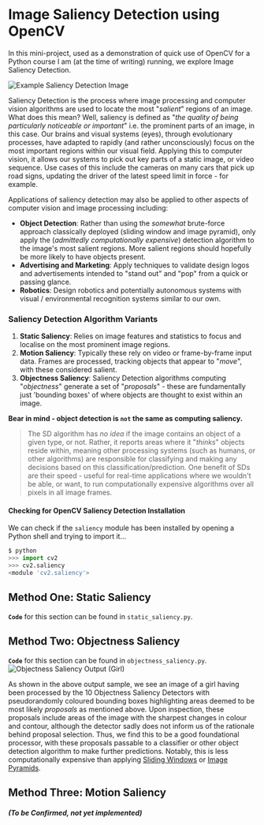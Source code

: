 # Image Saliency Detection using OpenCV
In this mini-project, used as a demonstration of quick use of OpenCV for a Python course I am (at the time of writing) running, we explore Image Saliency Detection.

![Example Saliency Detection Image](https://pyimagesearch.com/wp-content/uploads/2018/07/opencv_saliency_finegrained_players.jpg)

Saliency Detection is the process where image processing and computer vision algorithms are used to locate the most "_salient_" regions of an image. What does this mean? Well, saliency is defined as "_the quality of being particularly noticeable or important_" i.e. the prominent parts of an image, in this case. Our brains and visual systems (eyes), through evolutionary processes, have adapted to rapidly (and rather unconsciously) focus on the most important regions within our visual field. Applying this to computer vision, it allows our systems to pick out key parts of a static image, or video sequence. Use cases of this include the cameras on many cars that pick up road signs, updating the driver of the latest speed limit in force - for example. 

Applications of saliency detection may also be applied to other aspects of computer vision and image processing including: 
* **Object Detection**: Rather than using the _somewhat_ brute-force approach classically deployed (sliding window and image pyramid), only apply the (_admittedly computationally expensive_) detection algorithm to the image's most salient regions. More salient regions should hopefully be more likely to have objects present.
* **Advertising and Marketing**: Apply techniques to validate design logos and advertisements intended to "stand out" and "pop" from a quick or passing glance.
* **Robotics**: Design robotics and potentially autonomous systems with visual / environmental recognition systems similar to our own.

### Saliency Detection Algorithm Variants
1. **Static Saliency**: Relies on image features and statistics to focus and localise on the most prominent image regions.
1. **Motion Saliency**: Typically these rely on video or frame-by-frame input data. Frames are processed, tracking objects that appear to "_move_", with these considered salient.
1. **Objectness Saliency**: Saliency Detection algorithms computing "_objectness_" generate a set of "_proposals_" - these are fundamentally just 'bounding boxes' of where objects are thought to exist within an image. 

**Bear in mind - object detection is `not` the same as computing saliency.** 
> The SD algorithm has _no idea_ if the image contains an object of a given type, or not. Rather, it reports areas where it "_thinks_" objects reside within, meaning other processing systems (such as humans, or other algorithms) are responsible for classifying and making any decisions based on this classification/prediction. One benefit of SDs are their speed - useful for real-time applications where we wouldn't be able, or want, to run computationally expensive algorithms over all pixels in all image frames.

#### Checking for OpenCV Saliency Detection Installation
We can check if the `saliency` module has been installed by opening a Python shell and trying to import it...
```python
$ python
>>> import cv2
>>> cv2.saliency
<module 'cv2.saliency'>
```

## Method One: Static Saliency
**`Code`** for this section can be found in `static_saliency.py`.


## Method Two: Objectness Saliency
**`Code`** for this section can be found in `objectness_saliency.py`.
![Objectness Saliency Output (Girl)](https://github.com/ivanred6/image_saliency_opencv/blob/master/output/girl_grid_output.png)

As shown in the above output sample, we see an image of a girl having been processed by the 10 Objectness Saliency Detectors with pseudorandomly coloured bounding boxes highlighting areas deemed to be most likely _proposals_ as mentioned above. Upon inspection, these proposals include areas of the image with the sharpest changes in colour and contour, although the detector sadly does not inform us of the rationale behind proposal selection. Thus, we find this to be a good foundational processor, with these proposals passable to a classifier or other object detection algorithm to make further predictions. Notably, this is less computationally expensive than applying [Sliding Windows](https://pyimagesearch.com/2015/03/23/sliding-windows-for-object-detection-with-python-and-opencv/) or [Image Pyramids](https://pyimagesearch.com/2015/03/16/image-pyramids-with-python-and-opencv/).


## Method Three: Motion Saliency 
##### (To be Confirmed, not yet implemented)
